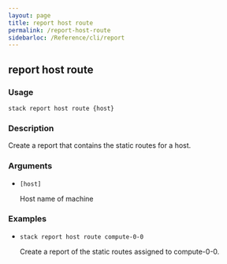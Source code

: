 ```yaml
---
layout: page
title: report host route
permalink: /report-host-route
sidebarloc: /Reference/cli/report
---
```


## report host route

### Usage

`stack report host route {host}`

### Description

Create a report that contains the static routes for a host.

### Arguments

* `[host]`

   Host name of machine


### Examples

* `stack report host route compute-0-0`

   Create a report of the static routes assigned to compute-0-0.



